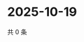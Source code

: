# 2025-10-19

共 0 条

<!-- BEGIN ZHIHUQUESTIONS -->
<!-- 最后更新时间 Sun Oct 19 2025 18:10:32 GMT+0800 (China Standard Time) -->

<!-- END ZHIHUQUESTIONS -->
